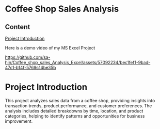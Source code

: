 # Coffee Shop Sales Analysis 
## Content
[Project Introduction](https://github.com/sa-hin/Coffee_shop_sales_Analysis_Excel/blob/my-new-branch/README.md#project-introduction)

Here is a demo video of my MS Excel Project

https://github.com/sa-hin/Coffee_shop_sales_Analysis_Excel/assets/57092234/bec1fef1-9bad-47c1-b14f-5769c14be35b 

# Project Introduction
This project analyzes sales data from a coffee shop, providing insights into transaction trends, product performance, and customer preferences. The analysis includes detailed breakdowns by time, location, and product categories, helping to identify patterns and opportunities for business improvement. 





